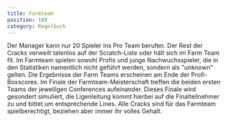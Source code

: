 ```yaml
---
title: Farmteam
position: 180
category: Regelbuch
---
```


Der Manager kann nur 20 Spieler ins Pro Team berufen. Der Rest der Cracks verweilt tatenlos auf der Scratch-Liste oder hält sich im Farm Team fit. Im Farmteam spielen sowohl Profis und junge Nachwuchsspieler, die in den Statistiken namentlich nicht geführt werden, sondern als "unknown" gelten. Die Ergebnisse der Farm Teams erscheinen am Ende der Profi-Boxscores. Im Finale der Farmteam-Meisterschaft treffen die beiden ersten Teams der jeweiligen Conferences aufeinander. Dieses Finale wird gesondert simuliert, die Ligenleitung kommt hierbei auf die Finalteilnehmer zu und bittet um entsprechende Lines. Alle Cracks sind für das Farmteam spielberechtigt, beziehen aber immer ihr volles Gehalt.
